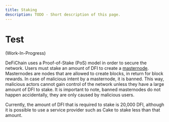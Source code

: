 ```yaml
---
title: Staking
description: TODO - Short description of this page.
---
```


# Test

(Work-In-Progress)

DeFiChain uses a Proof-of-Stake (PoS) model in order to secure the network. Users must stake an amount of DFI to create a [masternode](./Masternode.md). Masternodes are nodes that are allowed to create blocks, in return for block rewards. In case of malicious intent by a masternode, it is banned. This way, malicious actors cannot gain control of the network unless they have a large amount of DFI to stake. It is important to note, banned masternodes do not happen accidentally, they are only caused by malicious users.

Currently, the amount of DFI that is required to stake is 20,000 DFI, although it is possible to use a service provider such as Cake to stake less than that amount.
